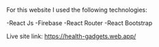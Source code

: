 For this website I used the following technologies:

-React Js
-Firebase
-React Router
-React Bootstrap

Live site link: https://health-gadgets.web.app/
